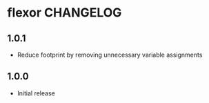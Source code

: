 # flexor CHANGELOG

## 1.0.1
* Reduce footprint by removing unnecessary variable assignments

## 1.0.0
* Initial release
